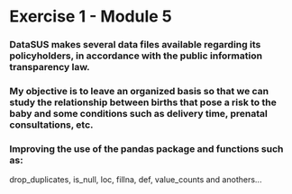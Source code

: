 # Exercise 1 - Module 5

### DataSUS makes several data files available regarding its policyholders, in accordance with the public information transparency law.
### My objective is to leave an organized basis so that we can study the relationship between births that pose a risk to the baby and some conditions such as delivery time, prenatal consultations, etc.
### Improving the use of the pandas package and functions such as:
drop_duplicates, is_null, loc, fillna, def, value_counts and anothers...
